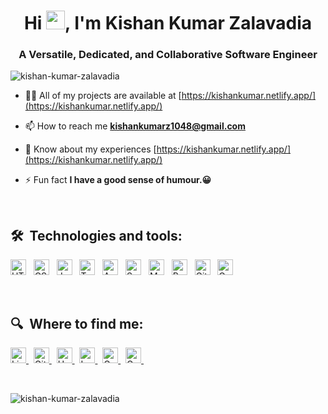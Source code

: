 <!--![logo](https://github.com/Kishan-Kumar-Zalavadia/Kishan-Kumar-Zalavadia/blob/main/Github%20Banner.png)
<!-- -------------------------------------------- -->

<h1 align="center">Hi <img src="https://raw.githubusercontent.com/aemmadi/aemmadi/master/wave.gif" width="30">, I'm Kishan Kumar Zalavadia</h1>
<h3 align="center">A Versatile, Dedicated, and Collaborative Software Engineer</h3>

<!-- -------------------------------------------- -->

<!-- -------------------------------------------- -->
<p align="left">
  <img
    src="https://komarev.com/ghpvc/?username=kishan-kumar-zalavadia&label=Profile%20views&color=0e75b6&style=flat"
    alt="kishan-kumar-zalavadia"
  />
</p>
<!-- --------------------------------------- -->


<!-- <p align="left">
  <a href="https://github.com/ryo-ma/github-profile-trophy"
    ><img
      src="https://github-profile-trophy.vercel.app/?username=kishan-kumar-zalavadia"
      alt="kishan-kumar-zalavadia"
  /></a>
</p> -->


<!-- --------------------------------------- -->
- 👨‍💻 All of my projects are available at [https://kishankumar.netlify.app/](https://kishankumar.netlify.app/)

- 📫 How to reach me **kishankumarz1048@gmail.com**

- 📄 Know about my experiences [https://kishankumar.netlify.app/](https://kishankumar.netlify.app/)

- ⚡ Fun fact **I have a good sense of humour.😀**
<br>
<!-- --------------------------------------- -->



<!-- --------------------------------------- -->
<!--https://simpleicons.org/-->
<h2 align="left"> 🛠  Technologies and tools: </h2>
<p>
<img src="https://img.shields.io/badge/HTML5-282C34?logo=html5&logoColor=E34F26" alt="HTML logo" title="HTML" height="25" /> &nbsp
<img src="https://img.shields.io/badge/CSS3-282C34?logo=css3&logoColor=1572B6" alt="CSS logo" title="CSS" height="25" /> &nbsp
<img src="https://img.shields.io/badge/JavaScript-282C34?logo=javascript&logoColor=F7DF1E" alt="JavaScript logo" title="JavaScript" height="25" /> &nbsp
<img src="https://img.shields.io/badge/TypeScript-282C34?logo=typescript&logoColor=3178C6" alt="TypeScript logo" title="TypeScript" height="25" /> &nbsp
<img src="https://img.shields.io/badge/Angular-282C34?logo=angular&logoColor=DD0031" alt="Angular logo" title="Angular" height="25" /> &nbsp
<img src="https://img.shields.io/badge/SpringBoot-282C34?logo=springboot&logoColor=6DB33F" alt="SpringBoot logo" title="SpringBoot" height="25" /> &nbsp
<img src="https://img.shields.io/badge/MySQL-282C34?logo=mysql&logoColor=4479A1" alt="MySQ logo" title="MySQL" height="25" /> &nbsp
<img src="https://img.shields.io/badge/React-282C34?logo=react&logoColor=61DAFB" alt="React logo" title="React" height="25" /> &nbsp
<img src="https://img.shields.io/badge/Git-282C34?logo=git&logoColor=F05032" alt="Git logo" title="Git" height="25" /> &nbsp
<img src="https://img.shields.io/badge/GraphQL-282C34?logo=graphql&logoColor=E10098" alt="GraphQL logo" title="GraphQL" height="25" /> &nbsp
</p>
<br>
<!-- --------------------------------------- -->

<!-- -------------------------------------------- -->
<h2 align="left"> 🔍  Where to find me: </h2>
<p>
<a href="https://linkedin.com/in/kishan-kumar-zalavadia" target="_blank"><img src="https://img.shields.io/badge/linkedin-282C34?logo=linkedin&logoColor=0A66C2" alt="LinkedIn logo" title="LinkedIn" height="25" /> </a> &nbsp
<a href="https://github.com/Kishan-Kumar-Zalavadia" target="blank"><img src="https://img.shields.io/badge/github-282C34?logo=github&logoColor=181717" alt="GitHub logo" title="GitHub" height="25" /> </a> &nbsp
<a href="https://www.hackerrank.com/kishankumar3131?hr_r=1" target="blank"><img src="https://img.shields.io/badge/hackerrank-282C34?logo=hackerrank&logoColor=00EA64" alt="HackerRank logo" title="HackerRank" height="25" /> </a> &nbsp
<a href="https://leetcode.com/kishan_kumar_zalavadia/" target="blank"><img src="https://img.shields.io/badge/leetcode-282C34?logo=leetcode&logoColor=FFA116" alt="Leetcode logo" title="Leetcode" height="25" /> </a> &nbsp
<a href="https://auth.geeksforgeeks.org/user/kishankumarzalavadia/practice" target="blank"><img src="https://img.shields.io/badge/geeksforgeeks-282C34?logo=geeksforgeeks&logoColor=2F8D46" alt="GeeksForGeeks logo" title="GeeksForGeeks" height="25" /> </a> &nbsp
<a href="mailto:kishankumarz1048@gmail.com" target="blank"><img src="https://img.shields.io/badge/kishankumarz1048@gmail.com-282C34?logo=gmail&logoColor=EA4335" alt="Gmail logo" title="Gmail" height="25" /> </a> &nbsp
</p>
<br>
<!-- --------------------------------------- -->

<!-- --------------------------------------- -->
<p>
  <img
    align="left"
    src="https://github-readme-stats.vercel.app/api/top-langs?username=kishan-kumar-zalavadia&show_icons=true&locale=en&layout=compact"
    alt="kishan-kumar-zalavadia"
  />
</p>
<!--
<p>
  &nbsp;<img
    align="center"
    src="https://github-readme-stats.vercel.app/api?username=kishan-kumar-zalavadia&show_icons=true&locale=en"
    alt="kishan-kumar-zalavadia"
  />
</p>

<p>
  <img
    align="center"
    src="https://github-readme-streak-stats.herokuapp.com/?user=kishan-kumar-zalavadia&"
    alt="kishan-kumar-zalavadia"
  />
</p>

<!--
<img
    align="center"
    src="https://github-readme-stats.vercel.app/api?username=kishan-kumar-zalavadia&theme=dark&show_icons=true"
    alt="kishan-kumar-zalavadia"
  />
-->

